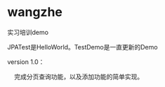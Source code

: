 # wangzhe
实习培训demo
<p>JPATest是HelloWorld。TestDemo是一直更新的Demo</p>
<p>version 1.0：</p>
<p>&nbsp;&nbsp;&nbsp;&nbsp;完成分页查询功能，以及添加功能的简单实现。</p>